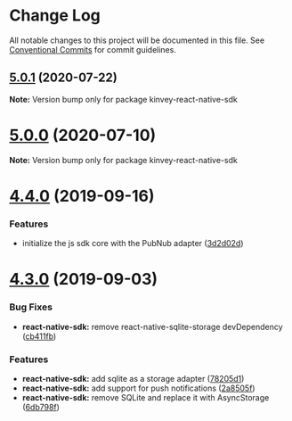 # Change Log

All notable changes to this project will be documented in this file.
See [Conventional Commits](https://conventionalcommits.org) for commit guidelines.

## [5.0.1](https://github.com/Kinvey/js-sdk/compare/kinvey-react-native-sdk@5.0.0...kinvey-react-native-sdk@5.0.1) (2020-07-22)

**Note:** Version bump only for package kinvey-react-native-sdk





# [5.0.0](https://github.com/Kinvey/js-sdk/compare/kinvey-react-native-sdk@4.4.0...kinvey-react-native-sdk@5.0.0) (2020-07-10)

**Note:** Version bump only for package kinvey-react-native-sdk





# [4.4.0](https://github.com/Kinvey/js-sdk/compare/kinvey-react-native-sdk@4.3.0...kinvey-react-native-sdk@4.4.0) (2019-09-16)


### Features

* initialize the js sdk core with the PubNub adapter ([3d2d02d](https://github.com/Kinvey/js-sdk/commit/3d2d02d))





# [4.3.0](https://github.com/Kinvey/js-sdk/compare/kinvey-react-native-sdk@4.2.3...kinvey-react-native-sdk@4.3.0) (2019-09-03)


### Bug Fixes

* **react-native-sdk:** remove react-native-sqlite-storage devDependency ([cb411fb](https://github.com/Kinvey/js-sdk/commit/cb411fb))


### Features

* **react-native-sdk:** add sqlite as a storage adapter ([78205d1](https://github.com/Kinvey/js-sdk/commit/78205d1))
* **react-native-sdk:** add support for push notifications ([2a8505f](https://github.com/Kinvey/js-sdk/commit/2a8505f))
* **react-native-sdk:** remove SQLite and replace it with AsyncStorage ([6db798f](https://github.com/Kinvey/js-sdk/commit/6db798f))
